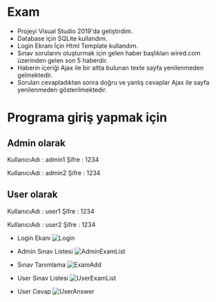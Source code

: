 # Exam

- Projeyi Visual Studio 2019'da geliştirdim.
- Database için SQLite kullandım.
- Login Ekranı İçin Html Template kullandım.
- Sınav sorularını oluşturmak için gelen haber başlıkları wired.com üzerinden gelen son 5 haberdir.
- Haberin içeriği Ajax ile bir altta bulunan texte sayfa yenilenmeden gelmektedir.
- Soruları cevapladıktan sonra doğru ve yanlış cevaplar Ajax ile sayfa yenilenmeden gösterilmektedir.


# Programa giriş yapmak için
## Admin olarak

KullanıcıAdı : admin1
Şifre : 1234

KullanıcıAdı : admin2
Şifre : 1234
## User olarak
KullanıcıAdı : user1
Şifre : 1234

KullanıcıAdı : user2 
Şifre : 1234

- Login Ekanı
![Login](https://imgyukle.com/f/2022/06/10/VSeisq.png)

- Admin Sınav Listesi
![AdminExamList](https://imgyukle.com/f/2022/06/10/VSepV0.png)

- Sınav Tanımlama
![ExamAdd](https://imgyukle.com/f/2022/06/10/VSeDjv.png)

- User Sınav Listesi
![UserExamList](https://imgyukle.com/f/2022/06/10/VSezYp.png)

- User Cevap
![UserAnswer](https://imgyukle.com/f/2022/06/10/VSe1zy.png)







